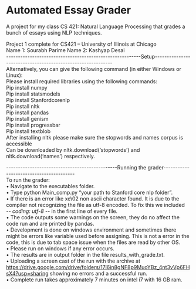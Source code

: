 # Automated Essay Grader
A project for my class CS 421: Natural Language Processing that grades a bunch of essays using NLP techniques.

Project 1 complete for CS421 – University of Illinois at Chicago  
Name 1: Sourabh Parime   Name 2: Kashyap Desai   
---------------------------------------------------------Setup------------------------------------------------------------   
Alternatively, you can give the following command (in either Windows or Linux):    
Please install required libraries using the following commands:      
Pip install numpy  
Pip install statsmodels  
Pip install Stanfordcorenlp  
Pip install nltk  
Pip install pandas    
Pip install genism  
Pip install progressbar  
Pip install textblob  
After installing nltk please make sure the stopwords and names corpus is accessible  
Can be downloaded by nltk.download(‘stopwords’) and nltk.download(‘names’) respectively.  
   
-----------------------------------------------Running the grader----------------------------------------  
To run the grader:    
• Navigate to the executables folder.  
• Type python Main_comp.py “your path to Stanford core nlp folder”.   
• If there is an error like xe\02 non ascii character found. It is due to the compiler not recognizing the file as utf-8 encoded. To fix this we included  
 -*- coding: utf-8 -*- in the first line of every file.  
• The code outputs some warnings on the screen, they do no affect the code run and are printed by pandas.  
• Development is done on windows environment and sometimes there might be errors like variable used before assigning. This is not a error in the code, this is due to tab space issue when the files are read by other OS.  
• Please run on windows if any error occurs.  
• The results are in output folder in the file results_with_grade.txt.  
• Uploading a screen cast of the run with the archive at https://drive.google.com/drive/folders/17l6in8gNF8p9MuoYBz_4nt3vVp6FHsX4?usp=sharing showing no errors and a successful run.  
• Complete run takes approximately 7 minutes on intel i7 with 16 GB ram.   
 
